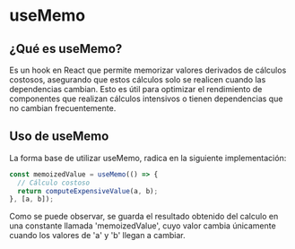 # useMemo

## ¿Qué es useMemo?

Es un hook en React que permite memorizar valores derivados de cálculos costosos, asegurando que estos cálculos solo se realicen cuando las dependencias cambian. Esto es útil para optimizar el rendimiento de componentes que realizan cálculos intensivos o tienen dependencias que no cambian frecuentemente.

## Uso de useMemo

La forma base de utilizar useMemo, radica en la siguiente implementación:

```javascript
const memoizedValue = useMemo(() => {
  // Cálculo costoso
  return computeExpensiveValue(a, b);
}, [a, b]);

```

Como se puede observar, se guarda el resultado obtenido del calculo en una constante llamada 'memoizedValue', cuyo valor cambia únicamente cuando los valores de 'a' y 'b' llegan a cambiar.

